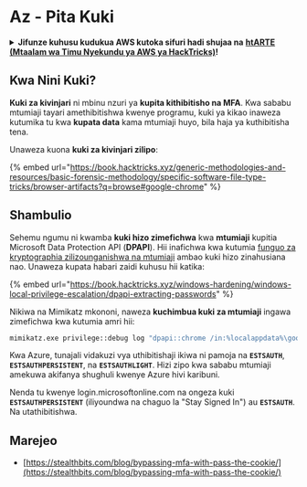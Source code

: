 # Az - Pita Kuki

<details>

<summary><strong>Jifunze kuhusu kudukua AWS kutoka sifuri hadi shujaa na</strong> <a href="https://training.hacktricks.xyz/courses/arte"><strong>htARTE (Mtaalam wa Timu Nyekundu ya AWS ya HackTricks)</strong></a><strong>!</strong></summary>

Njia nyingine za kusaidia HackTricks:

* Ikiwa unataka kuona **kampuni yako ikionekana kwenye HackTricks** au **kupakua HackTricks kwa PDF** Angalia [**MIPANGO YA USAJILI**](https://github.com/sponsors/carlospolop)!
* Pata [**bidhaa rasmi za PEASS & HackTricks**](https://peass.creator-spring.com)
* Gundua [**Familia ya PEASS**](https://opensea.io/collection/the-peass-family), mkusanyiko wetu wa [**NFTs**](https://opensea.io/collection/the-peass-family) ya kipekee
* **Jiunge na** 💬 [**Kikundi cha Discord**](https://discord.gg/hRep4RUj7f) au [**kikundi cha telegram**](https://t.me/peass) au **tufuate** kwenye **Twitter** 🐦 [**@hacktricks_live**](https://twitter.com/hacktricks_live)**.**
* **Shiriki mbinu zako za kudukua kwa kuwasilisha PRs kwa** [**HackTricks**](https://github.com/carlospolop/hacktricks) na [**HackTricks Cloud**](https://github.com/carlospolop/hacktricks-cloud) repos za github.

</details>

## Kwa Nini Kuki?

**Kuki za kivinjari** ni mbinu nzuri ya **kupita kithibitisho na MFA**. Kwa sababu mtumiaji tayari amethibitishwa kwenye programu, kuki ya kikao inaweza kutumika tu kwa **kupata data** kama mtumiaji huyo, bila haja ya kuthibitisha tena.

Unaweza kuona **kuki za kivinjari zilipo**:

{% embed url="https://book.hacktricks.xyz/generic-methodologies-and-resources/basic-forensic-methodology/specific-software-file-type-tricks/browser-artifacts?q=browse#google-chrome" %}

## Shambulio

Sehemu ngumu ni kwamba **kuki hizo zimefichwa** kwa **mtumiaji** kupitia Microsoft Data Protection API (**DPAPI**). Hii inafichwa kwa kutumia [funguo za kryptographia zilizounganishwa na mtumiaji](https://book.hacktricks.xyz/windows-hardening/windows-local-privilege-escalation/dpapi-extracting-passwords) ambao kuki hizo zinahusiana nao. Unaweza kupata habari zaidi kuhusu hii katika:

{% embed url="https://book.hacktricks.xyz/windows-hardening/windows-local-privilege-escalation/dpapi-extracting-passwords" %}

Nikiwa na Mimikatz mkononi, naweza **kuchimbua kuki za mtumiaji** ingawa zimefichwa kwa kutumia amri hii:
```bash
mimikatz.exe privilege::debug log "dpapi::chrome /in:%localappdata%\google\chrome\USERDA~1\default\cookies /unprotect" exit
```
Kwa Azure, tunajali vidakuzi vya uthibitishaji ikiwa ni pamoja na **`ESTSAUTH`**, **`ESTSAUTHPERSISTENT`**, na **`ESTSAUTHLIGHT`**. Hizi zipo kwa sababu mtumiaji amekuwa akifanya shughuli kwenye Azure hivi karibuni.

Nenda tu kwenye login.microsoftonline.com na ongeza kuki **`ESTSAUTHPERSISTENT`** (iliyoundwa na chaguo la "Stay Signed In") au **`ESTSAUTH`**. Na utathibitishwa.

## Marejeo

* [https://stealthbits.com/blog/bypassing-mfa-with-pass-the-cookie/](https://stealthbits.com/blog/bypassing-mfa-with-pass-the-cookie/)
